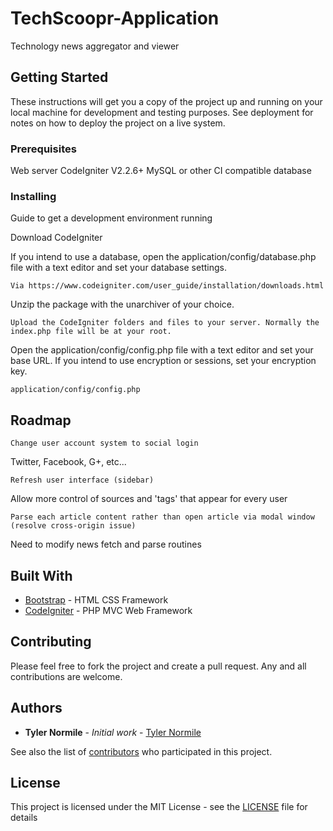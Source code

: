 # TechScoopr-Application

Technology news aggregator and viewer

## Getting Started

These instructions will get you a copy of the project up and running on your local machine for development and testing purposes. See deployment for notes on how to deploy the project on a live system.

### Prerequisites

Web server
CodeIgniter V2.2.6+
MySQL or other CI compatible database


### Installing

Guide to get a development environment running

Download CodeIgniter


If you intend to use a database, open the application/config/database.php file with a text editor and set your database settings.

```
Via https://www.codeigniter.com/user_guide/installation/downloads.html

```

Unzip the package with the unarchiver of your choice.

```
Upload the CodeIgniter folders and files to your server. Normally the index.php file will be at your root.

```

Open the application/config/config.php file with a text editor and set your base URL. If you intend to use encryption or sessions, set your encryption key.

```
application/config/config.php

```

## Roadmap

```
Change user account system to social login
```
Twitter, Facebook, G+, etc...

```
Refresh user interface (sidebar)
```
Allow more control of sources and 'tags' that appear for every user

```
Parse each article content rather than open article via modal window (resolve cross-origin issue)
```
Need to modify news fetch and parse routines

## Built With

* [Bootstrap](http://getbootstrap.com/) - HTML CSS Framework
* [CodeIgniter](https://www.codeigniter.com//) - PHP MVC Web Framework

## Contributing

Please feel free to fork the project and create a pull request. Any and all contributions are welcome.

## Authors

* **Tyler Normile** - *Initial work* - [Tyler Normile](https://github.com/ityler)

See also the list of [contributors](https://github.com/ityler/TechScoopr-Application/contributors) who participated in this project.

## License

This project is licensed under the MIT License - see the [LICENSE](LICENSE) file for details

